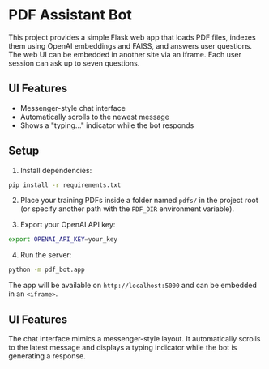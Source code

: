 # PDF Assistant Bot

This project provides a simple Flask web app that loads PDF files, indexes them using OpenAI embeddings and FAISS, and answers user questions. The web UI can be embedded in another site via an iframe. Each user session can ask up to seven questions.
## UI Features

- Messenger-style chat interface
- Automatically scrolls to the newest message
- Shows a "typing..." indicator while the bot responds

## Setup

1. Install dependencies:

```bash
pip install -r requirements.txt
```

2. Place your training PDFs inside a folder named `pdfs/` in the project root (or specify another path with the `PDF_DIR` environment variable).

3. Export your OpenAI API key:

```bash
export OPENAI_API_KEY=your_key
```

4. Run the server:

```bash
python -m pdf_bot.app
```

The app will be available on `http://localhost:5000` and can be embedded in an `<iframe>`.

## UI Features

The chat interface mimics a messenger-style layout. It automatically scrolls to
the latest message and displays a typing indicator while the bot is generating a
response.
